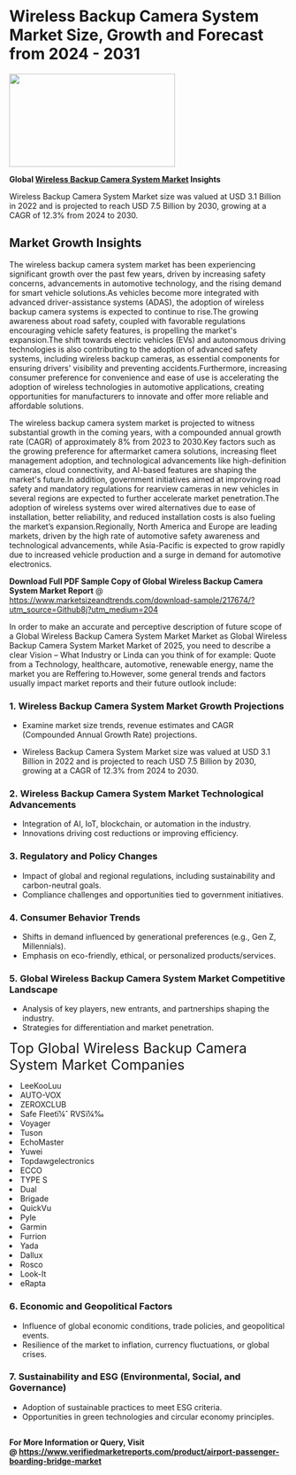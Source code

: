 <H1>Wireless Backup Camera System Market Size, Growth and Forecast from 2024 - 2031</H1><img class="aligncenter size-medium wp-image-584254" src="https://thirdeyenews.in/wp-content/uploads/2024/09/Global-Market-Research-300x168.jpeg" alt="" width="300" height="168" /><p><strong>Global&nbsp;<a href="https://www.marketsizeandtrends.com/download-sample/217674/?utm_source=Github8j?utm_medium=204">Wireless Backup Camera System Market</a> Insights</strong></p><p>Wireless Backup Camera System Market size was valued at USD 3.1 Billion in 2022 and is projected to reach USD 7.5 Billion by 2030, growing at a CAGR of 12.3% from 2024 to 2030.</p><p><h2>Market Growth Insights</h2> <p>The wireless backup camera system market has been experiencing significant growth over the past few years, driven by increasing safety concerns, advancements in automotive technology, and the rising demand for smart vehicle solutions.As vehicles become more integrated with advanced driver-assistance systems (ADAS), the adoption of wireless backup camera systems is expected to continue to rise.The growing awareness about road safety, coupled with favorable regulations encouraging vehicle safety features, is propelling the market's expansion.The shift towards electric vehicles (EVs) and autonomous driving technologies is also contributing to the adoption of advanced safety systems, including wireless backup cameras, as essential components for ensuring drivers' visibility and preventing accidents.Furthermore, increasing consumer preference for convenience and ease of use is accelerating the adoption of wireless technologies in automotive applications, creating opportunities for manufacturers to innovate and offer more reliable and affordable solutions.</p> <p>The wireless backup camera system market is projected to witness substantial growth in the coming years, with a compounded annual growth rate (CAGR) of approximately 8% from 2023 to 2030.Key factors such as the growing preference for aftermarket camera solutions, increasing fleet management adoption, and technological advancements like high-definition cameras, cloud connectivity, and AI-based features are shaping the market's future.In addition, government initiatives aimed at improving road safety and mandatory regulations for rearview cameras in new vehicles in several regions are expected to further accelerate market penetration.The adoption of wireless systems over wired alternatives due to ease of installation, better reliability, and reduced installation costs is also fueling the market’s expansion.Regionally, North America and Europe are leading markets, driven by the high rate of automotive safety awareness and technological advancements, while Asia-Pacific is expected to grow rapidly due to increased vehicle production and a surge in demand for automotive electronics.<p><span class=""><strong>Download Full PDF Sample Copy of Global Wireless Backup Camera System Market Report</strong> @ <a href="https://www.marketsizeandtrends.com/download-sample/217674/?utm_source=Github8j?utm_medium=204" target="_blank">https://www.marketsizeandtrends.com/download-sample/217674/?utm_source=Github8j?utm_medium=204</a></span></p><p>In order to make an accurate and perceptive description of future scope of a Global&nbsp;Wireless Backup Camera System Market Market as Global&nbsp;Wireless Backup Camera System Market Market of 2025, you need to describe a clear Vision &ndash; What Industry or Linda can you think of for example: Quote from a Technology, healthcare, automotive, renewable energy, name the market you are Reffering to.However, some general trends and factors usually impact market reports and their future outlook include:</p><h3>1.&nbsp;<strong>Wireless Backup Camera System Market Growth Projections</strong></h3><ul><li>Examine market size trends, revenue estimates and CAGR (Compounded Annual Growth Rate) projections.</li><li><p>Wireless Backup Camera System Market size was valued at USD 3.1 Billion in 2022 and is projected to reach USD 7.5 Billion by 2030, growing at a CAGR of 12.3% from 2024 to 2030.</p></li></ul><h3>2.&nbsp;<strong>Wireless Backup Camera System Market Technological Advancements</strong></h3><ul><li>Integration of AI, IoT, blockchain, or automation in the industry.</li><li>Innovations driving cost reductions or improving efficiency.</li></ul><h3>3.&nbsp;<strong>Regulatory and Policy Changes</strong></h3><ul><li>Impact of global and regional regulations, including sustainability and carbon-neutral goals.</li><li>Compliance challenges and opportunities tied to government initiatives.</li></ul><h3>4.&nbsp;<strong>Consumer Behavior Trends</strong></h3><ul><li>Shifts in demand influenced by generational preferences (e.g., Gen Z, Millennials).</li><li>Emphasis on eco-friendly, ethical, or personalized products/services.</li></ul><h3>5.&nbsp;<strong>Global Wireless Backup Camera System Market Competitive Landscape</strong></h3><ul><li>Analysis of key players, new entrants, and partnerships shaping the industry.</li><li>Strategies for differentiation and market penetration.</li></ul><p data-pm-slice="1 1 []"><span style="color: inherit; font-family: inherit; font-size: 25px;">Top Global Wireless Backup Camera System Market Companies</span></p><div class="" data-test-id=""><p><li>LeeKooLuu</li><li> AUTO-VOX</li><li> ZEROXCLUB</li><li> Safe Fleetï¼ˆ RVSï¼‰</li><li> Voyager</li><li> Tuson</li><li> EchoMaster</li><li> Yuwei</li><li> Topdawgelectronics</li><li> ECCO</li><li> TYPE S</li><li> Dual</li><li> Brigade</li><li> QuickVu</li><li> Pyle</li><li> Garmin</li><li> Furrion</li><li> Yada</li><li> Dallux</li><li> Rosco</li><li> Look-It</li><li> eRapta</li></p></div><h3>6.&nbsp;<strong>Economic and Geopolitical Factors</strong></h3><ul><li>Influence of global economic conditions, trade policies, and geopolitical events.</li><li>Resilience of the market to inflation, currency fluctuations, or global crises.</li></ul><h3>7.&nbsp;<strong>Sustainability and ESG (Environmental, Social, and Governance)</strong></h3><ul><li>Adoption of sustainable practices to meet ESG criteria.</li><li>Opportunities in green technologies and circular economy principles.</li></ul><h2><strong style="font-size: 14px;">For More Information or Query, Visit @&nbsp;</strong><a style="background-color: #ffffff; font-size: 14px;" href="https://www.marketsizeandtrends.com/report/wireless-backup-camera-system-market/" target="_blank">https://www.verifiedmarketreports.com/product/airport-passenger-boarding-bridge-market</a></h2>